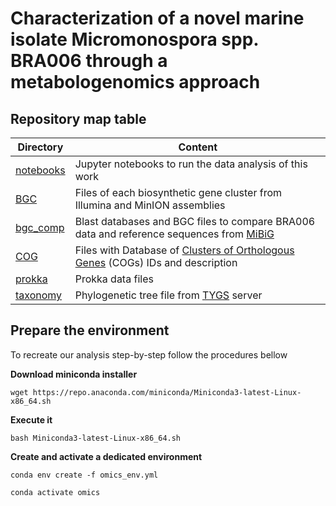 # Characterization of a novel marine isolate Micromonospora spp. BRA006 through a metabologenomics approach

## Repository map table

|Directory | Content |
|--------- | ------- |
|[notebooks](/notebooks)|Jupyter notebooks to run the data analysis of this work|
|[BGC](/BGC)|Files of each biosynthetic gene cluster from Illumina and MinION assemblies   |
|[bgc_comp](/bgc_comp)|Blast databases and BGC files to compare BRA006 data and reference sequences from [MiBiG](https://mibig.secondarymetabolites.org/)|
|[COG](/COG)|Files with Database of [Clusters of Orthologous Genes](https://www.ncbi.nlm.nih.gov/research/cog) (COGs) IDs and description|
|[prokka](/prokka)|Prokka data files|
|[taxonomy](/taxonomy)|Phylogenetic tree file from [TYGS](https://tygs.dsmz.de/) server|


## Prepare the environment
To recreate our analysis step-by-step follow the procedures bellow

**Download miniconda installer**
```
wget https://repo.anaconda.com/miniconda/Miniconda3-latest-Linux-x86_64.sh
```
**Execute it**
```
bash Miniconda3-latest-Linux-x86_64.sh
```
**Create and activate a dedicated environment**

```
conda env create -f omics_env.yml

conda activate omics 
```


